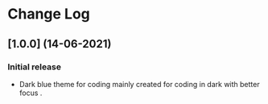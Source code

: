 # Change Log

## [1.0.0] (14-06-2021)
### Initial release
- Dark blue theme for coding mainly created for coding in dark with better focus . 